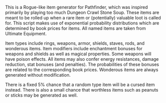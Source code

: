 This is a Rogue-like item generator for Pathfinder, which was inspired primarily by playing too much Dungeon Crawl Stone Soup.
These items are meant to be rolled up when a rare item or (potentially) valuable loot is called for. This script makes use of
exponential probability distributions which are determined by book prices for items. All named items are taken from Ultimate
Equipment.

Item types include rings, weapons, armor, shields, staves, rods, and wonderous items. Item modifiers include enchantment bonuses
for weapons and shields as well as magical properties. Some weapons will have poison effects.  All items may also confer energy
resistances, damage reduction, stat bonuses (and penalties). The probabilities of these bonuses are related to the corresponding
book prices. Wonderous items are always generated without modification.

There is a fixed 5% chance that a random type item will be a cursed item instead. There is also a small chance that worthless
items such as peanuts or sticks may be generated as well.
